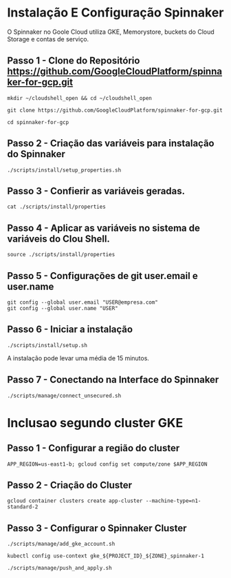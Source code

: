 # Instalação E Configuração Spinnaker

O Spinnaker no Goole Cloud utiliza GKE, Memorystore, buckets do Cloud Storage e contas de serviço.

## Passo 1 - Clone do Repositório https://github.com/GoogleCloudPlatform/spinnaker-for-gcp.git


```shell
mkdir ~/cloudshell_open && cd ~/cloudshell_open
```

```shell
git clone https://github.com/GoogleCloudPlatform/spinnaker-for-gcp.git
```

```shell
cd spinnaker-for-gcp
```

## Passo 2 - Criação das variáveis para instalação do Spinnaker

```shell
./scripts/install/setup_properties.sh
```

## Passo 3 - Confierir as variáveis geradas.

```shell
cat ./scripts/install/properties
```

## Passo 4 - Aplicar as variáveis no sistema de variáveis do Clou Shell.

```shell
source ./scripts/install/properties
```


## Passo 5 - Configurações de git user.email e user.name

```shell
git config --global user.email "USER@empresa.com"
git config --global user.name "USER"
```

## Passo 6 - Iniciar a instalação

```shell
./scripts/install/setup.sh
```

A instalação pode levar uma média de 15 minutos.


## Passo 7 - Conectando na Interface do Spinnaker

```shell
./scripts/manage/connect_unsecured.sh
```


# Inclusao segundo cluster GKE

## Passo 1 - Configurar a região do cluster

```shell
APP_REGION=us-east1-b; gcloud config set compute/zone $APP_REGION
```

## Passo 2 - Criação do Cluster
```shell
gcloud container clusters create app-cluster --machine-type=n1-standard-2
```

## Passo 3 - Configurar o Spinnaker Cluster

```shell
./scripts/manage/add_gke_account.sh
```


```shell
kubectl config use-context gke_${PROJECT_ID}_${ZONE}_spinnaker-1
```

```shell
./scripts/manage/push_and_apply.sh
```

